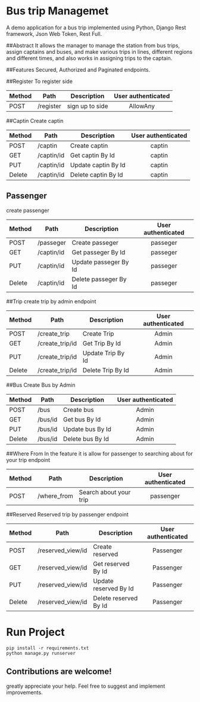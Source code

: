 # Bus trip Managemet 

A demo application for a bus trip implemented using Python, Django Rest framework, Json Web Token, Rest Full.

##Abstract
It allows the manager to manage the station from bus trips, assign captains and buses, and make various trips in lines, different regions and different times, and also works in assigning trips to the captain.


##Features
Secured, Authorized and Paginated endpoints.


##Register
To register side

Method	| Path	| Description	| User authenticated
------------- | ------------------------- | ------------- |:-------------:|
POST	| /register| sign up to side         |  AllowAny




##Captin 
Create captin

Method	| Path	| Description	| User authenticated	
------------- | ------------------------- | ------------- |:-------------:|
POST	| /captin| Create captin        |  captin
GET	| /captin/id	| Get captin By Id |  captin
PUT		| /captin/id	|  Update captin By Id | captin
Delete	| /captin/id	|  Delete captin By Id | captin


## Passenger
create passenger

Method	| Path	| Description	| User authenticated	
------------- | ------------------------- | ------------- |:-------------:|
POST	| /passeger| Create passeger       |  passeger
GET	| /captin/id	| Get passeger By Id |  passeger
PUT		| /captin/id	|  Update passeger By Id | passeger
Delete	| /captin/id	|  Delete passeger By Id | passeger


##Trip 
create trip by admin endpoint

Method	| Path	| Description	| User authenticated	
------------- | ------------------------- | ------------- |:-------------:|
POST	| /create_trip| Create Trip       |  Admin
GET	| /create_trip/id	| Get Trip By Id |  Admin
PUT		| /create_trip/id	|  Update Trip By Id | Admin
Delete	| /create_trip/id	|  Delete Trip By Id | Admin



##Bus
Create Bus by Admin 

Method	| Path	| Description	| User authenticated	
------------- | ------------------------- | ------------- |:-------------:|
POST	| /bus| Create bus       |  Admin
GET	| /bus/id	| Get bus By Id |  Admin
PUT		| /bus/id	|  Update bus By Id | Admin
Delete	| /bus/id	|  Delete bus By Id | Admin



##Where From 
In the feature it is allow for passenger to searching about for your trip endpoint

Method	| Path	| Description	| User authenticated	
------------- | ------------------------- | ------------- |:-------------:|
POST	| /where_from	| Search about your trip|  passenger



##Reserved
Reserved trip by passenger endpoint 

Method	| Path	| Description	| User authenticated	
------------- | ------------------------- | ------------- |:-------------:|
POST	| /reserved_view/id| Create reserved       |  Passenger
GET	| /reserved_view/id	| Get reserved By Id |  Passenger
PUT		| /reserved_view/id	|  Update reserved By Id | Passenger
Delete	| /reserved_view/id	|  Delete reserved By Id | Passenger



# Run Project
``` 
pip install -r requirements.txt
python manage.py runserver
``` 

## Contributions are welcome!
greatly appreciate your help. Feel free to suggest and implement improvements.




